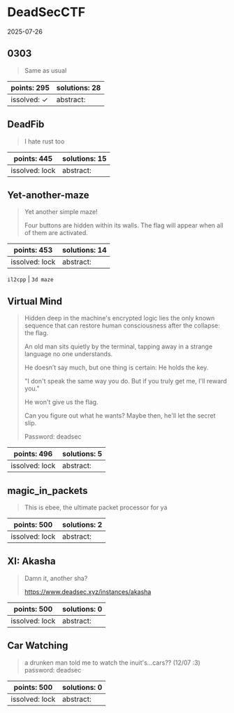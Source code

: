 ﻿# DeadSecCTF

2025-07-26

## 0303

> Same as usual

| points: 295 | solutions: 28 |
|-------|-------|
| issolved: ✓ | abstract:  |

## DeadFib

> I hate rust too

| points: 445 | solutions: 15 |
|-------|-------|
| issolved: lock | abstract:  |

## Yet-another-maze

> Yet another simple maze!
> 
> Four buttons are hidden within its walls. The flag will appear when all of them are activated.

| points: 453 | solutions: 14 |
|-------|-------|
| issolved: lock | abstract:  |

`il2cpp` | `3d maze`

## Virtual Mind

> Hidden deep in the machine's encrypted logic lies the only known sequence that can restore human consciousness after the collapse: the flag.
> 
> An old man sits quietly by the terminal, tapping away in a strange language no one understands.
> 
> He doesn’t say much, but one thing is certain: He holds the key.
> 
> "I don't speak the same way you do. But if you truly get me, I'll reward you."
> 
> He won't give us the flag.
> 
> Can you figure out what he wants? Maybe then, he'll let the secret slip.
> 
> Password: deadsec

| points: 496 | solutions: 5 |
|-------|-------|
| issolved: lock | abstract:  |

## magic_in_packets

> This is ebee, the ultimate packet processor for ya

| points: 500 | solutions: 2 |
|-------|-------|
| issolved: lock | abstract:  |

## XI: Akasha

> Damn it, another sha?
> 
> https://www.deadsec.xyz/instances/akasha

| points: 500 | solutions: 0 |
|-------|-------|
| issolved: lock | abstract:  |

## Car Watching

> a drunken man told me to watch the inuit's...cars?? (12/07 :3)
password: deadsec

| points: 500 | solutions: 0 |
|-------|-------|
| issolved: lock | abstract:  |
